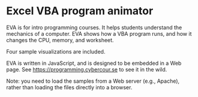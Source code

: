 # Excel VBA program animator

EVA is for intro programming courses. It helps students understand the 
mechanics of a computer. EVA shows how a VBA program runs, and how it changes the CPU, memory, and worksheet.

Four sample visualizations are included. 

EVA is written in JavaScript, and is designed to be embedded in a Web page. 
See https://programming.cybercour.se to see it in the wild.

Note: you need to load the samples from a Web server (e.g., Apache), rather 
than loading the files directly into a browser. 
